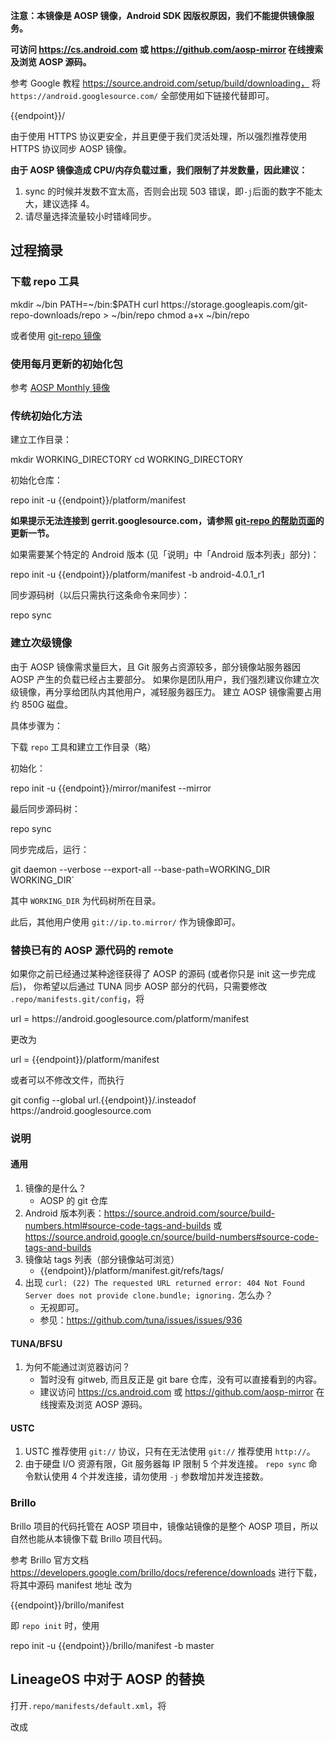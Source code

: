 **注意：本镜像是 AOSP 镜像，Android SDK 因版权原因，我们不能提供镜像服务。**

**可访问 https://cs.android.com 或 https://github.com/aosp-mirror 在线搜索及浏览 AOSP 源码。**

参考 Google 教程 https://source.android.com/setup/build/downloading，
将 `https://android.googlesource.com/` 全部使用如下链接代替即可。

<tmpl>
{{endpoint}}/
</tmpl>

由于使用 HTTPS 协议更安全，并且更便于我们灵活处理，所以强烈推荐使用 HTTPS 协议同步 AOSP 镜像。

**由于 AOSP 镜像造成 CPU/内存负载过重，我们限制了并发数量，因此建议：**
1. sync 的时候并发数不宜太高，否则会出现 503 错误，即`-j`后面的数字不能太大，建议选择 4。
2. 请尽量选择流量较小时错峰同步。

## 过程摘录

### 下载 repo 工具

<tmpl z-lang="bash">
mkdir ~/bin
PATH=~/bin:$PATH
curl https://storage.googleapis.com/git-repo-downloads/repo > ~/bin/repo
chmod a+x ~/bin/repo
</tmpl>

或者使用 [git-repo 镜像](../git-repo/)

### 使用每月更新的初始化包

参考 [AOSP Monthly 镜像](../aosp-monthly/)

### 传统初始化方法

建立工作目录：

<tmpl z-lang="bash">
mkdir WORKING_DIRECTORY
cd WORKING_DIRECTORY
</tmpl>

初始化仓库：

<tmpl z-lang="bash">
repo init -u {{endpoint}}/platform/manifest
</tmpl>

**如果提示无法连接到 gerrit.googlesource.com，请参照 [git-repo 的帮助页面](../git-repo/)的更新一节。**

如果需要某个特定的 Android 版本 (见「说明」中「Android 版本列表」部分)：

<tmpl z-lang="bash">
repo init -u {{endpoint}}/platform/manifest -b android-4.0.1_r1
</tmpl>

同步源码树（以后只需执行这条命令来同步）：

<tmpl z-lang="bash">
repo sync
</tmpl>

### 建立次级镜像

由于 AOSP 镜像需求量巨大，且 Git 服务占资源较多，部分镜像站服务器因 AOSP 产生的负载已经占主要部分。
如果你是团队用户，我们强烈建议你建立次级镜像，再分享给团队内其他用户，减轻服务器压力。
建立 AOSP 镜像需要占用约 850G 磁盘。

具体步骤为：

下载 `repo` 工具和建立工作目录（略）

初始化：

<tmpl z-lang="bash">
repo init -u {{endpoint}}/mirror/manifest --mirror
</tmpl>

最后同步源码树：

<tmpl z-lang="bash">
repo sync
</tmpl>

同步完成后，运行：

<tmpl z-lang="bash">
git daemon --verbose --export-all --base-path=WORKING_DIR WORKING_DIR`
</tmpl>

其中 `WORKING_DIR` 为代码树所在目录。

此后，其他用户使用 `git://ip.to.mirror/` 作为镜像即可。

### 替换已有的 AOSP 源代码的 remote

如果你之前已经通过某种途径获得了 AOSP 的源码 (或者你只是 init 这一步完成后)，
你希望以后通过 TUNA 同步 AOSP 部分的代码，只需要修改 `.repo/manifests.git/config`，将

<tmpl>
url = https://android.googlesource.com/platform/manifest
</tmpl>

更改为

<tmpl>
url = {{endpoint}}/platform/manifest
</tmpl>

或者可以不修改文件，而执行

<tmpl>
git config --global url.{{endpoint}}/.insteadof https://android.googlesource.com
</tmpl>

### 说明

#### 通用

1. 镜像的是什么？
	- AOSP 的 git 仓库
2. Android 版本列表：https://source.android.com/source/build-numbers.html#source-code-tags-and-builds 或 https://source.android.google.cn/source/build-numbers#source-code-tags-and-builds
3. 镜像站 tags 列表（部分镜像站可浏览）
   - <tmpl>{{endpoint}}/platform/manifest.git/refs/tags/</tmpl>
4. 出现 `curl: (22) The requested URL returned error: 404 Not Found
Server does not provide clone.bundle; ignoring.` 怎么办？
	- 无视即可。
	- 参见：https://github.com/tuna/issues/issues/936

#### TUNA/BFSU

1. 为何不能通过浏览器访问？
	- 暂时没有 gitweb, 而且反正是 git bare 仓库，没有可以直接看到的内容。
	- 建议访问 https://cs.android.com 或 https://github.com/aosp-mirror 在线搜索及浏览 AOSP 源码。

#### USTC

1. USTC 推荐使用 `git://` 协议，只有在无法使用 `git://` 推荐使用 `http://`。
2. 由于硬盘 I/O 资源有限，Git 服务器每 IP 限制 5 个并发连接。
   `repo sync` 命令默认使用 4 个并发连接，请勿使用 `-j`
   参数增加并发连接数。

### Brillo

Brillo 项目的代码托管在 AOSP 项目中，镜像站镜像的是整个 AOSP
项目，所以自然也能从本镜像下载 Brillo 项目代码。

参考 Brillo 官方文档
https://developers.google.com/brillo/docs/reference/downloads
进行下载，将其中源码 manifest 地址 改为

<tmpl>
{{endpoint}}/brillo/manifest
</tmpl>


即 `repo init` 时，使用

<tmpl z-lang="bash">
repo init -u {{endpoint}}/brillo/manifest -b master
</tmpl>

## LineageOS 中对于 AOSP 的替换

打开`.repo/manifests/default.xml`，将

<tmpl z-lang="xml">
  <remote  name="aosp"
           fetch="https://android.googlesource.com"
</tmpl>

改成

<tmpl z-lang="xml">
  <remote  name="aosp"
           fetch="{{endpoint}}"
</tmpl>
